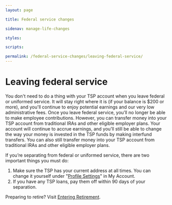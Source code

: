 ```yaml
---
layout: page

title: Federal service changes

sidenav: manage-life-changes

styles:

scripts:

permalink: /federal-service-changes/leaving-federal-service/
---
```

# Leaving federal service

You don't need to do a thing with your TSP account when you leave federal or uniformed service. It will stay right where it is (if your balance is $200 or more), and you'll continue to enjoy potential earnings and our very low administrative fees. Once you leave federal service, you’ll no longer be able to make employee contributions. However, you can transfer money into your TSP account from traditional IRAs and other eligible employer plans. Your account will continue to accrue earnings, and you’ll still be able to change the way your money is invested in the TSP funds by making interfund transfers. You can also still transfer money into your TSP account from traditional IRAs and other eligible employer plans.

If you’re separating from federal or uniformed service, there are two important things you must do:

1. Make sure the TSP has your current address at all times. You can change it yourself under "[Profile Settings](#)" in My Account.
2. If you have any TSP loans, pay them off within 90 days of your separation.

Preparing to retire? Visit [Entering Retirement](javascript:void(0)).
<!-- CONTENT END -->
